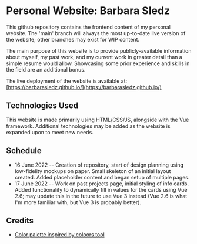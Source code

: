 # Personal Website: Barbara Sledz

This github repository contains the frontend content of my personal website. The 'main' branch will always the most up-to-date live version of the website; other branches may exist for WIP content. 

The main purpose of this website is to provide publicly-available information about myself, my past work, and my current work in greater detail than a simple resume would allow. Showcasing some prior experience and skills in the field are an additional bonus.

The live deployment of the website is available at: [https://barbarasledz.github.io/](https://barbarasledz.github.io/)

## Technologies Used
This website is made primarily using HTML/CSS/JS, alongside with the Vue framework. Additional technologies may be added as the website is expanded upon to meet new needs. 


## Schedule
- 16 June 2022 -- Creation of repository, start of design planning using low-fidelity mockups on paper. Small skeleton of an initial layout created. Added placeholder content and began setup of multiple pages.
- 17 June 2022 -- Work on past projects page, initial styling of info cards. Added functionality to dynamically fill in values for the cards using Vue 2.6; may update this in the future to use Vue 3 instead (Vue 2.6 is what I'm more familiar with, but Vue 3 is probably better).

## Credits
 - [Color palette inspired by coloors tool](https://coolors.co/e7ecef-6096ba-a3cef1-272635-001011) 